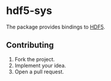 # hdf5-sys

The package provides bindings to [HDF5][1].

## Contributing

1. Fork the project.
2. Implement your idea.
3. Open a pull request.

[1]: http://www.hdfgroup.org/HDF5
